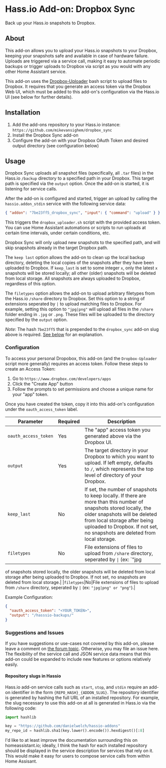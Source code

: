 # Hass.io Add-on: Dropbox Sync

Back up your Hass.io snapshots to Dropbox.

## About

This add-on allows you to upload your Hass.io snapshots to your Dropbox, keeping your snapshots
safe and available in case of hardware failure. Uploads are triggered via a service call, making
it easy to automate periodic backups or trigger uploads to Dropbox via script as you would with
any other Home Assistant service.

This add-on uses the [Dropbox-Uploader](https://github.com/andreafabrizi/Dropbox-Uploader) bash
script to upload files to Dropbox. It requires that you generate an access token via the Dropbox
Web UI, which must be added to this add-on's configuration via the Hass.io UI (see below for
further details).

## Installation

1. Add the add-ons repository to your Hass.io instance:
`https://github.com/mikevansighem/dropbox_sync`
2. Install the Dropbox Sync add-on
3. Configure the add-on with your Dropbox OAuth Token and desired output directory
(see configuration below)

## Usage

Dropbox Sync uploads all snapshot files (specifically, all `.tar` files) in the Hass.io `/backup`
directory to a specified path in your Dropbox. This target path is specified via the `output`
option. Once the add-on is started, it is listening for service calls.

After the add-on is configured and started, trigger an upload by calling the `hassio.addon_stdin`
service with the following service data:

```json
{ "addon": "7be23ff5_dropbox_sync", "input": { "command": "upload" } }
```

This triggers the `dropbox_uploader.sh` script with the provided access token. You can use
Home Assistant automations or scripts to run uploads at certain time intervals, under certain
conditions, etc.

Dropbox Sync will only upload new snapshots to the specified path, and will skip snapshots already
in the target Dropbox path.

The `keep last` option allows the add-on to clean up the local backup directory, deleting the local
copies of the snapshots after they have been uploaded to Dropbox. If `keep_last` is set to some
integer `x`, only the latest `x` snapshots will be stored locally; all other (older) snapshots will
be deleted from local storage. All snapshots are always uploaded to Dropbox, regardless of this
option.

The `filetypes` option allows the add-on to upload arbitrary filetypes from the Hass.io `/share`
directory to Dropbox. Set this option to a string of extensions seperated by `|` to upload matching
files to Dropbox. For example, setting this option to `"jpg|png"` will upload all files in
the `/share` folder ending in `.jpg` or `.png`. These files will be uploaded to the directory
specified by the `output` option.

_Note_: The hash `7be23ff5` that is prepended to the `dropbox_sync` add-on slug above is required.
[See below](#repository-slugs-in-hassio) for an explanation.

### Configuration

To access your personal Dropobox, this add-on (and the `Dropbox-Uploader` script more generally)
requires an access token. Follow these steps to create an Access Token:

1. Go to `https://www.dropbox.com/developers/apps`
2. Click the "Create App" button
3. Follow the prompts to set permissions and choose a unique name for your "app" token.

Once you have created the token, copy it into this add-on's configuration under the `oauth_access_token` label.

|Parameter|Required|Description|
|---------|--------|-----------|
|`oauth_access_token`|Yes|The "app" access token you generated above via the Dropbox UI.|
|`output`|Yes|The target directory in your Dropbox to which you want to upload. If left empty, defaults to `/`, which represents the top level of directory of your Dropbox.|
|`keep_last`|No|If set, the number of snapshots to keep locally. If there are more than this number of snapshots stored locally, the older snapshots will be deleted from local storage after being uploaded to Dropbox. If not set, no snapshots are deleted from local storage.|
|`filetypes`|No|File extensions of files to upload from `/share` directory, seperated by <code>&#124;</code> (ex: `"jpg|png" or "png"`).|


of snapshots stored locally, the older snapshots will be deleted from local storage after being
uploaded to Dropbox. If not set, no snapshots are deleted from local storage.|
|`filetypes`|No|File extensions of files to upload from `/share` directory, seperated by
`|` (ex: `"jpg|png" or "png"`).|

Example Configuration:

```json
{
  "oauth_access_token": "<YOUR_TOKEN>",
  "output": "/hasssio-backups/"
}
```

### Suggestions and Issues

If you have suggestions or use-cases not covered by this add-on, please leave a comment on
[the forum topic](https://community.home-assistant.io/t/hass-io-add-on-upload-hassio-snapshots-to-dropbox/).
Otherwise, you may file an issue here. The flexibility of the service call and JSON service data
means that this add-on could be expanded to include new features or options relatively easily.

#### Repository slugs in Hassio

Hass.io add-on service calls such as `start`, `stop`, and `stdin` require an add-on identifier in
the form `{REPO_HASH}_{ADDON_SLUG}`. The repository identifier is generated by hashing the full URL
of an installed repository. For example, the slug necessary to use this add-on at all is generated
in Hass.io via the following code:

```python
import hashlib

key = "https://github.com/danielwelch/hassio-addons"
my_repo_id = hashlib.sha1(key.lower().encode()).hexdigest()[:8]
```

I'd like to at least improve the documentation surrounding this on homeassistant.io; ideally,
I think the hash for each installed repository should be displayed in the service description for
services that rely on it. This would make it easy for users to compose service calls from within
Home Assisant.
